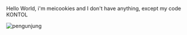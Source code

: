 Hello World, i'm meicookies and I don't have anything, except my code
KONTOL

![pengunjung](https://gpvc.arturio.dev/meicookies)
